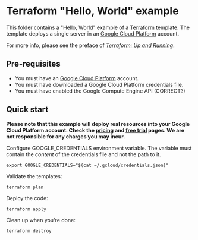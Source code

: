 # Terraform "Hello, World" example

This folder contains a "Hello, World" example of a [Terraform](https://www.terraform.io/) template. The template 
deploys a single server in an [Google Cloud Platform](https://cloud.google.com) account.

For more info, please see the preface of *[Terraform: Up and Running](http://www.terraformupandrunning.com)*.

## Pre-requisites

* You must have an [Google Cloud Platform](https://cloud.google.com/) account.
* You must have downloaded a Google Cloud Platform credentials file.
* You must have enabled the Google Compute Engine API (CORRECT?)


## Quick start

**Please note that this example will deploy real resources into your Google Cloud Platform account.
Check the [pricing](https://cloud.google.com/pricing/) and
[free trial](https://cloud.google.com/free/) pages.
We are not responsible for any charges you may incur.**

Configure GOOGLE_CREDENTIALS environment variable. The variable must contain the
*content* of the credentials file and not the path to it.

```
export GOOGLE_CREDENTIALS="$(cat ~/.gcloud/credentials.json)"
```

Validate the templates:

```
terraform plan
```

Deploy the code:

```
terraform apply
```

Clean up when you're done:

```
terraform destroy
```

